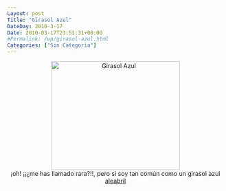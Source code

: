 ```yaml
---
Layout: post
Title: "Girasol Azul"
DateDay: 2010-3-17
Date: 2010-03-17T23:51:31+00:00
#Permalink: /wp/girasol-azul.html
Categories: ["Sin Categoria"]
---
```


<p style="text-align: center;"><a class="lightbox" rel="prettyphoto" href="http://blog.mautematico.com/wp-content/uploads/2010/03/BASE93.gif"><img class="aligncenter" title="Girasol Azul" src="http://blog.mautematico.com/wp-content/uploads/2010/03/BASE93-300x253.gif" alt="Girasol Azul" width="300" height="253" /></a><br />
¡oh! ¡¡¿me has llamado rara?!!, pero si soy tan común como un girasol azul<br />
<a href="http://alemisimagenes.blog.dada.net/post/597420/GIRASOL+AZUL">aleabril</a></p>
